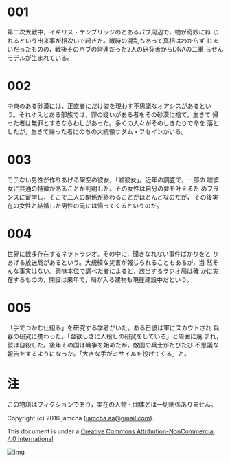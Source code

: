 # 001

  第二次大戦中，イギリス・ケンブリッジのとあるパブ周辺で，物が奇妙にね
じれるという出来事が相次いで起きた。戦時の混乱もあって真相はわからず
じまいだったものの，戦後そのパブの常連だった2人の研究者からDNAの二重
らせんモデルが生まれている。

# 002

  中東のある砂漠には，正直者にだけ姿を現わす不思議なオアシスがあるとい
う。それゆえとある部族では，罪の疑いがある者をその砂漠に捨て，生きて
帰った者は無罪とするならわしがあった。多くの人々がそのしきたりで命を
落としたが，生きて帰った者にのちの大統領サダム・フセインがいる。

# 003

  モテない男性が作りあげる架空の彼女，「嘘彼女」。近年の調査で，一部の
嘘彼女に共通の特徴があることが判明した。その女性は自分の夢を叶えるた
めフランスに留学し，そこで二人の関係が終わることがほとんどなのだが，
その後実在の女性と結婚した男性の元には帰ってくるというのだ。

# 004

  世界に数多存在するネットラジオ。その中に，聞きなれない事件ばかりをと
りあげる放送局があるという。大規模な災害が報じられることもあるが，当
然そんな事実はない。興味本位で調べた者によると，該当するラジオ局は確
かに実在するものの，開設は来年で，局が入る建物も現在建設中だという。

# 005

  「手でつかむ仕組み」を研究する学者がいた。ある日彼は軍にスカウトされ
兵器の研究に携わった。「金欲しさに人殺しの研究をしている」と周囲に蔑
まれ，彼は自殺した。後年その国は戦争を始めたが，敵国の兵士がたびたび
不思議な報告をするようになった。「大きな手がミサイルを投げてくる」と。

# 注

この物語はフィクションであり，実在の人物・団体とは一切関係ありません。

Copyright (c) 2016 jamcha (jamcha.aa@gmail.com).

This document is under a [Creative Commons Attribution-NonCommercial 4.0 International](http://creativecommons.org/licenses/by-nc/4.0/deed)

[![img](http://i.creativecommons.org/l/by-nc/3.0/80x15.png)](http://creativecommons.org/licenses/by-nc/4.0/deed)